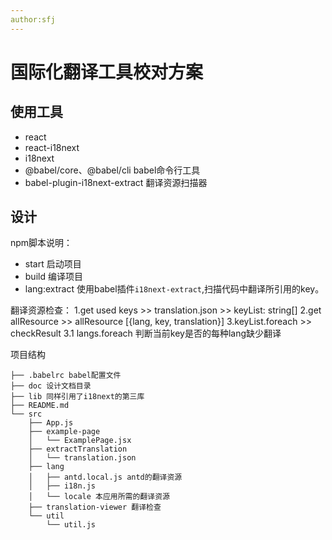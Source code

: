 ```yaml
---
author:sfj
---
```


# 国际化翻译工具校对方案

## 使用工具
- react
- react-i18next
- i18next
- @babel/core、@babel/cli babel命令行工具 
- babel-plugin-i18next-extract 翻译资源扫描器

## 设计
npm脚本说明：
- start 启动项目
- build 编译项目
- lang:extract 使用babel插件`i18next-extract`,扫描代码中翻译所引用的key。


翻译资源检查：
1.get used keys >> translation.json >> keyList: string[]
2.get allResource >> allResource [{lang, key, translation}]
3.keyList.foreach >> checkResult
3.1 langs.foreach 判断当前key是否的每种lang缺少翻译


项目结构
```
├── .babelrc babel配置文件
├── doc 设计文档目录
├── lib 同样引用了i18next的第三库
├── README.md
└── src
    ├── App.js
    ├── example-page
    │   └── ExamplePage.jsx
    ├── extractTranslation
    │   └── translation.json
    ├── lang
    │   ├── antd.local.js antd的翻译资源
    │   ├── i18n.js
    │   └── locale 本应用所需的翻译资源
    ├── translation-viewer 翻译检查
    └── util
        └── util.js
```